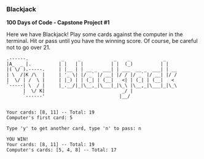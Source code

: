 ### Blackjack

**100 Days of Code - Capstone Project #1**

Here we have Blackjack! Play some cards against the computer in the terminal. Hit or pass until you have the winning score. Of course, be careful not to go over 21.

```
.------.            _     _            _    _            _
|A_  _ |.          | |   | |          | |  (_)          | |
|( \/ ).-----.     | |__ | | __ _  ___| | ___  __ _  ___| | __
| \  /|K /\  |     | '_ \| |/ _` |/ __| |/ / |/ _` |/ __| |/ /
|  \/ | /  \ |     | |_) | | (_| | (__|   <| | (_| | (__|   <
`-----| \  / |     |_.__/|_|\__,_|\___|_|\_\ |\__,_|\___|_|\_\
      |  \/ K|                            _/ |
      `------'                           |__/


Your cards: [8, 11] -- Total: 19
Computer's first card: 5

Type 'y' to get another card, type 'n' to pass: n

YOU WIN!
Your cards: [8, 11] -- Total: 19
Computer's cards: [5, 4, 8] -- Total: 17
```
